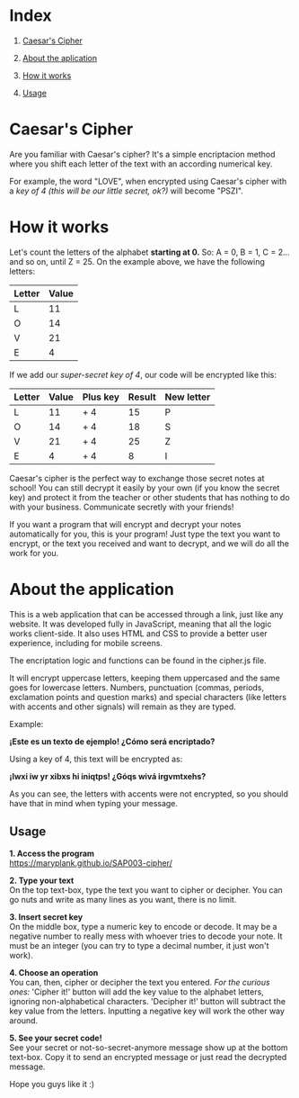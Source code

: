 # Index

1. [Caesar's Cipher](https://github.com/maryplank/SAP003-cipher#caesars-cipher) 

2. [About the aplication](https://github.com/maryplank/SAP003-cipher#about-the-application)

2. [How it works](https://github.com/maryplank/SAP003-cipher#how-it-works)

3. [Usage](https://github.com/maryplank/SAP003-cipher#usage)

# Caesar's Cipher

Are you familiar with Caesar's cipher?
It's a simple encriptacion method where you shift each letter of the text with an according numerical key. 

For example, the word "LOVE", when encrypted using Caesar's cipher with a *key of 4 (this will be our little secret, ok?)* will become "PSZI".

# How it works
Let's count the letters of the alphabet **starting at 0.**
So: A = 0, B = 1, C = 2... and so on, until Z = 25.
On the example above, we have the following letters:

|Letter | Value |
|-------|-------|
|L      |11     |
|O      |14     |
|V      |21     |
|E      |4      |

If we add our *super-secret key of 4*, our code will be encrypted like this:

|Letter| Value|  Plus key | Result | New letter |
|------|------|-----------|--------|------------|
|L     |11    |+ 4        |15      |P           |
|O     |14    |+ 4        |18      |S           |
|V     |21    |+ 4        |25      |Z           |
|E     |4     |+ 4        |8       |I           |

Caesar's cipher is the perfect way to exchange those secret notes at school! You can still decrypt it easily by your own (if you know the secret key) and protect it from the teacher or other students that has nothing to do with your business.
Communicate secretly with your friends!

If you want a program that will encrypt and decrypt your notes automatically for you, this is your program! Just type the text you want to encrypt, or the text you received and want to decrypt, and we will do all the work for you.

# About the application

This is a web application that can be accessed through a link, just like any website. It was developed fully in JavaScript, meaning that all the logic works client-side. It also uses HTML and CSS to provide a better user experience, including for mobile screens.

The encriptation logic and functions can be found in the cipher.js file.

It will encrypt uppercase letters, keeping them uppercased and the same goes for lowercase letters. Numbers, punctuation (commas, periods, exclamation points and question marks) and special characters (like letters with accents and other signals) will remain as they are typed. 

Example:

**¡Este es un texto de ejemplo! ¿Cómo será encriptado?**

Using a key of 4, this text will be encrypted as:

**¡Iwxi iw yr xibxs hi iniqtps! ¿Góqs wivá irgvmtxehs?**

As you can see, the letters with accents were not encrypted, so you should have that in mind when typing your message.

## Usage

**1. Access the program** <br>
https://maryplank.github.io/SAP003-cipher/

**2. Type your text** <br>
On the top text-box, type the text you want to cipher or decipher. You can go nuts and write as many lines as you want, there is no limit.

**3. Insert secret key** <br>
On the middle box, type a numeric key to encode or decode. It may be a negative number to really mess with whoever tries to decode your note. It must be an integer (you can try to type a decimal number, it just won't work).

**4. Choose an operation** <br>
You can, then, cipher or decipher the text you entered. 
*For the curious ones:* 'Cipher it!' button will add the key value to the alphabet letters, ignoring non-alphabetical characters. 'Decipher it!' button will subtract the key value from the letters. Inputting a negative key will work the other way around.

**5. See your secret code!** <br>
See your secret or not-so-secret-anymore message show up at the bottom text-box. Copy it to send an encrypted message or just read the decrypted message.

Hope you guys like it :)